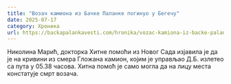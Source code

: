 ```yaml
---
title: "Возач камиона из Бачке Паланке погинуо у Бегечу"
date: 2025-07-17
category: Хроника
url: https://backapalankavesti.com/hronika/vozac-kamiona-iz-backe-palanke-poginuo-u-begecu/
---
```


Николина Марић, докторка Хитне помоћи из Новог Сада изјавила је да је на кривини из смера Гложана камион, којим је управљао Д.Б. излетео са пута у 05.38 часова. Хитна помоћ је само могла да на лицу места констатује смрт возача.
